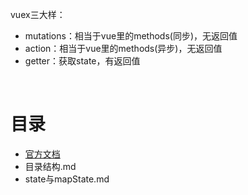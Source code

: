 vuex三大样：
- mutations：相当于vue里的methods(同步)，无返回值
- action：相当于vue里的methods(异步)，无返回值
- getter：获取state，有返回值

<br>

# 目录
- [官方文档](https://vuex.vuejs.org/zh/)
- 目录结构.md
- state与mapState.md
